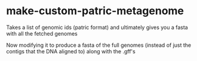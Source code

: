 # make-custom-patric-metagenome
Takes a list of genomic ids (patric format) and ultimately gives you a fasta with all the fetched genomes

Now modifying it to produce a fasta of the full genomes (instead of just the contigs that the DNA aligned to) along with the .gff's

